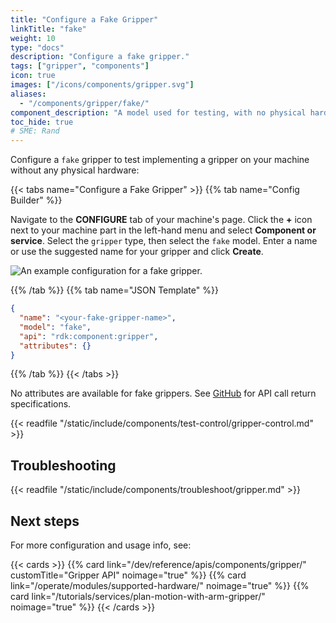 ```yaml
---
title: "Configure a Fake Gripper"
linkTitle: "fake"
weight: 10
type: "docs"
description: "Configure a fake gripper."
tags: ["gripper", "components"]
icon: true
images: ["/icons/components/gripper.svg"]
aliases:
  - "/components/gripper/fake/"
component_description: "A model used for testing, with no physical hardware."
toc_hide: true
# SME: Rand
---
```


Configure a `fake` gripper to test implementing a gripper on your machine without any physical hardware:

{{< tabs name="Configure a Fake Gripper" >}}
{{% tab name="Config Builder" %}}

Navigate to the **CONFIGURE** tab of your machine's page.
Click the **+** icon next to your machine part in the left-hand menu and select **Component or service**.
Select the `gripper` type, then select the `fake` model.
Enter a name or use the suggested name for your gripper and click **Create**.

![An example configuration for a fake gripper.](/components/gripper/fake-gripper-ui-config.png)

{{% /tab %}}
{{% tab name="JSON Template" %}}

```json {class="line-numbers linkable-line-numbers"}
{
  "name": "<your-fake-gripper-name>",
  "model": "fake",
  "api": "rdk:component:gripper",
  "attributes": {}
}
```

{{% /tab %}}
{{< /tabs >}}

No attributes are available for fake grippers.
See [GitHub](https://github.com/viamrobotics/rdk/blob/main/components/gripper/fake/gripper.go) for API call return specifications.

{{< readfile "/static/include/components/test-control/gripper-control.md" >}}

## Troubleshooting

{{< readfile "/static/include/components/troubleshoot/gripper.md" >}}

## Next steps

For more configuration and usage info, see:

{{< cards >}}
{{% card link="/dev/reference/apis/components/gripper/" customTitle="Gripper API" noimage="true" %}}
{{% card link="/operate/modules/supported-hardware/" noimage="true" %}}
{{% card link="/tutorials/services/plan-motion-with-arm-gripper/" noimage="true" %}}
{{< /cards >}}
